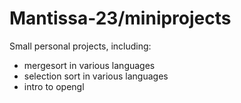 # Mantissa-23/miniprojects
Small personal projects, including:

- mergesort in various languages
- selection sort in various languages
- intro to opengl
